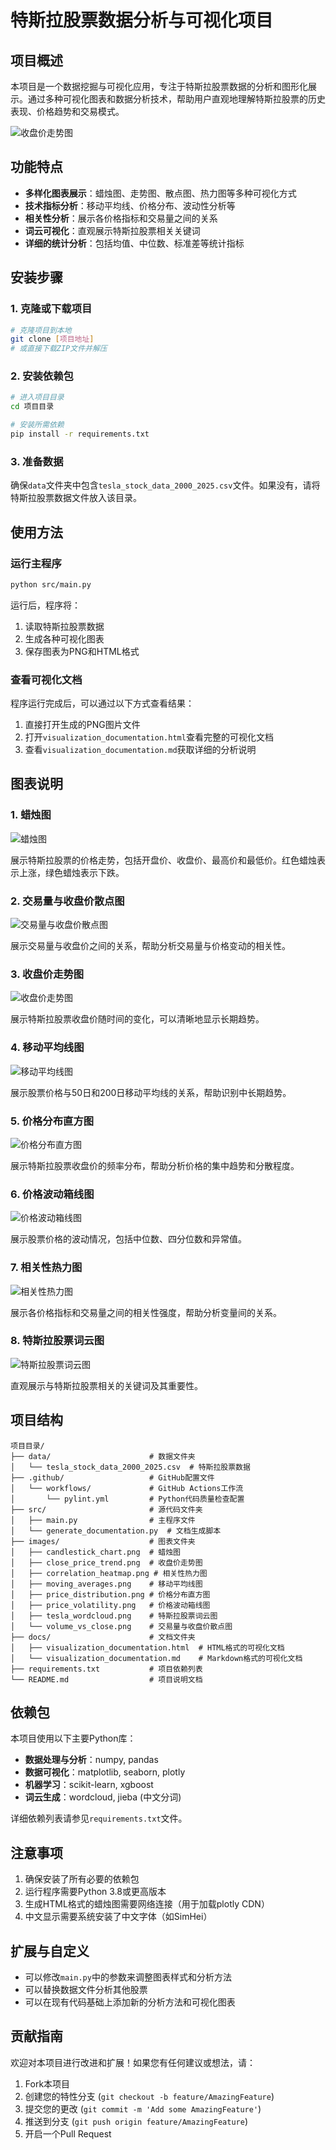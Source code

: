 # 特斯拉股票数据分析与可视化项目

## 项目概述

本项目是一个数据挖掘与可视化应用，专注于特斯拉股票数据的分析和图形化展示。通过多种可视化图表和数据分析技术，帮助用户直观地理解特斯拉股票的历史表现、价格趋势和交易模式。

![收盘价走势图](images/close_price_trend.png)

## 功能特点

- **多样化图表展示**：蜡烛图、走势图、散点图、热力图等多种可视化方式
- **技术指标分析**：移动平均线、价格分布、波动性分析等
- **相关性分析**：展示各价格指标和交易量之间的关系
- **词云可视化**：直观展示特斯拉股票相关关键词
- **详细的统计分析**：包括均值、中位数、标准差等统计指标

## 安装步骤

### 1. 克隆或下载项目

```bash
# 克隆项目到本地
git clone [项目地址]
# 或直接下载ZIP文件并解压
```

### 2. 安装依赖包

```bash
# 进入项目目录
cd 项目目录

# 安装所需依赖
pip install -r requirements.txt
```

### 3. 准备数据

确保`data`文件夹中包含`tesla_stock_data_2000_2025.csv`文件。如果没有，请将特斯拉股票数据文件放入该目录。

## 使用方法

### 运行主程序

```bash
python src/main.py
```

运行后，程序将：
1. 读取特斯拉股票数据
2. 生成各种可视化图表
3. 保存图表为PNG和HTML格式

### 查看可视化文档

程序运行完成后，可以通过以下方式查看结果：

1. 直接打开生成的PNG图片文件
2. 打开`visualization_documentation.html`查看完整的可视化文档
3. 查看`visualization_documentation.md`获取详细的分析说明

## 图表说明

### 1. 蜡烛图

![蜡烛图](images/candlestick_chart.png)

展示特斯拉股票的价格走势，包括开盘价、收盘价、最高价和最低价。红色蜡烛表示上涨，绿色蜡烛表示下跌。

### 2. 交易量与收盘价散点图

![交易量与收盘价散点图](images/volume_vs_close.png)

展示交易量与收盘价之间的关系，帮助分析交易量与价格变动的相关性。

### 3. 收盘价走势图

![收盘价走势图](images/close_price_trend.png)

展示特斯拉股票收盘价随时间的变化，可以清晰地显示长期趋势。

### 4. 移动平均线图

![移动平均线图](images/moving_averages.png)

展示股票价格与50日和200日移动平均线的关系，帮助识别中长期趋势。

### 5. 价格分布直方图

![价格分布直方图](images/price_distribution.png)

展示特斯拉股票收盘价的频率分布，帮助分析价格的集中趋势和分散程度。

### 6. 价格波动箱线图

![价格波动箱线图](images/price_volatility.png)

展示股票价格的波动情况，包括中位数、四分位数和异常值。

### 7. 相关性热力图

![相关性热力图](images/correlation_heatmap.png)

展示各价格指标和交易量之间的相关性强度，帮助分析变量间的关系。

### 8. 特斯拉股票词云图

![特斯拉股票词云图](images/tesla_wordcloud.png)

直观展示与特斯拉股票相关的关键词及其重要性。

## 项目结构

```
项目目录/
├── data/                      # 数据文件夹
│   └── tesla_stock_data_2000_2025.csv  # 特斯拉股票数据
├── .github/                   # GitHub配置文件
│   └── workflows/             # GitHub Actions工作流
│       └── pylint.yml         # Python代码质量检查配置
├── src/                       # 源代码文件夹
│   ├── main.py                # 主程序文件
│   └── generate_documentation.py  # 文档生成脚本
├── images/                    # 图表文件夹
│   ├── candlestick_chart.png  # 蜡烛图
│   ├── close_price_trend.png  # 收盘价走势图
│   ├── correlation_heatmap.png # 相关性热力图
│   ├── moving_averages.png    # 移动平均线图
│   ├── price_distribution.png # 价格分布直方图
│   ├── price_volatility.png   # 价格波动箱线图
│   ├── tesla_wordcloud.png    # 特斯拉股票词云图
│   └── volume_vs_close.png    # 交易量与收盘价散点图
├── docs/                      # 文档文件夹
│   ├── visualization_documentation.html  # HTML格式的可视化文档
│   └── visualization_documentation.md    # Markdown格式的可视化文档
├── requirements.txt           # 项目依赖列表
└── README.md                  # 项目说明文档
```

## 依赖包

本项目使用以下主要Python库：

- **数据处理与分析**：numpy, pandas
- **数据可视化**：matplotlib, seaborn, plotly
- **机器学习**：scikit-learn, xgboost
- **词云生成**：wordcloud, jieba (中文分词)

详细依赖列表请参见`requirements.txt`文件。

## 注意事项

1. 确保安装了所有必要的依赖包
2. 运行程序需要Python 3.8或更高版本
3. 生成HTML格式的蜡烛图需要网络连接（用于加载plotly CDN）
4. 中文显示需要系统安装了中文字体（如SimHei）

## 扩展与自定义

- 可以修改`main.py`中的参数来调整图表样式和分析方法
- 可以替换数据文件分析其他股票
- 可以在现有代码基础上添加新的分析方法和可视化图表

## 贡献指南

欢迎对本项目进行改进和扩展！如果您有任何建议或想法，请：

1. Fork本项目
2. 创建您的特性分支 (`git checkout -b feature/AmazingFeature`)
3. 提交您的更改 (`git commit -m 'Add some AmazingFeature'`)
4. 推送到分支 (`git push origin feature/AmazingFeature`)
5. 开启一个Pull Request
